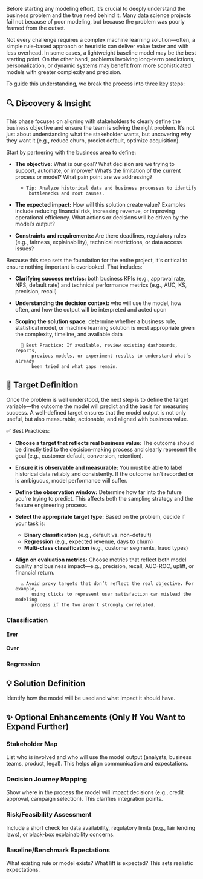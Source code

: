 Before starting any modeling effort, it’s crucial to deeply understand the business problem and the true need behind it. Many data science projects fail not because of poor modeling, but because the problem was poorly framed from the outset.

Not every challenge requires a complex machine learning solution—often, a simple rule-based approach or heuristic can deliver value faster and with less overhead. In some cases, a lightweight baseline model may be the best starting point. On the other hand, problems involving long-term predictions, personalization, or dynamic systems may benefit from more sophisticated models with greater complexity and precision.

To guide this understanding, we break the process into three key steps:

## 🔍 Discovery & Insight

This phase focuses on aligning with stakeholders to clearly define the business objective and ensure the team is solving the right problem. It’s not just about understanding what the stakeholder wants, but uncovering why they want it (e.g., reduce churn, predict default, optimize acquisition).

Start by partnering with the business area to define:

- **The objective:** What is our goal? What decision are we trying to support, automate, or improve? What’s the limitation of the current process or model? What pain point are we addressing?
    
        ➤ Tip: Analyze historical data and business processes to identify 
           bottlenecks and root causes.

- **The expected impact:** How will this solution create value? Examples include reducing financial risk, increasing revenue, or improving operational efficiency. What actions or decisions will be driven by the model’s output?

- **Constraints and requirements:** Are there deadlines, regulatory rules (e.g., fairness, explainability), technical restrictions, or data access issues?

Because this step sets the foundation for the entire project, it's critical to ensure nothing important is overlooked. That includes:

- **Clarifying success metrics:** both business KPIs (e.g., approval rate, NPS, default rate) and technical performance metrics (e.g., AUC, KS, precision, recall)

- **Understanding the decision context:** who will use the model, how often, and how the output will be interpreted and acted upon

- **Scoping the solution space:** determine whether a business rule, statistical model, or machine learning solution is most appropriate given the complexity, timeline, and available data

        📌 Best Practice: If available, review existing dashboards, reports,
            previous models, or experiment results to understand what’s already
            been tried and what gaps remain.

## 🎯 Target Definition

Once the problem is well understood, the next step is to define the target variable—the outcome the model will predict and the basis for measuring success. A well-defined target ensures that the model output is not only useful, but also measurable, actionable, and aligned with business value.

✅ Best Practices:
- **Choose a target that reflects real business value**: The outcome should be directly tied to the decision-making process and clearly represent the goal (e.g., customer default, conversion, retention).

- **Ensure it is observable and measurable:** You must be able to label historical data reliably and consistently. If the outcome isn’t recorded or is ambiguous, model performance will suffer.

- **Define the observation window:** Determine how far into the future you're trying to predict. This affects both the sampling strategy and the feature engineering process.

- **Select the appropriate target type:** Based on the problem, decide if your task is:

    - **Binary classification** (e.g., default vs. non-default)
    - **Regression** (e.g., expected revenue, days to churn)
    - **Multi-class classification** (e.g., customer segments, fraud types)

- **Align on evaluation metrics:** Choose metrics that reflect both model quality and business impact—e.g., precision, recall, AUC-ROC, uplift, or financial return.

        ⚠️ Avoid proxy targets that don’t reflect the real objective. For example, 
            using clicks to represent user satisfaction can mislead the modeling 
            process if the two aren’t strongly correlated.

### Classification

#### Ever

#### Over

### Regression

## 💡 Solution Definition

Identify how the model will be used and what impact it should have.

## ✨ Optional Enhancements (Only If You Want to Expand Further)

### Stakeholder Map
List who is involved and who will use the model output (analysts, business teams, product, legal). This helps align communication and expectations.

### Decision Journey Mapping
Show where in the process the model will impact decisions (e.g., credit approval, campaign selection). This clarifies integration points.

### Risk/Feasibility Assessment
Include a short check for data availability, regulatory limits (e.g., fair lending laws), or black-box explainability concerns.

### Baseline/Benchmark Expectations
What existing rule or model exists? What lift is expected? This sets realistic expectations.
